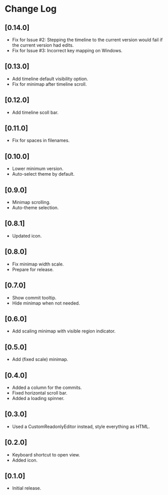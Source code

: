 # Change Log

## [0.14.0]

- Fix for Issue #2: Stepping the timeline to the current version would fail if the current version had edits.
- Fix for Issue #3: Incorrect key mapping on Windows.

## [0.13.0]

- Add timeline default visibility option.
- Fix for minimap after timeline scroll.

## [0.12.0]

- Add timeline scoll bar.

## [0.11.0]

- Fix for spaces in filenames.

## [0.10.0]

- Lower minimum version.
- Auto-select theme by default.

## [0.9.0]

- Minimap scrolling.
- Auto-theme selection.

## [0.8.1]

- Updated icon.

## [0.8.0]

- Fix minimap width scale.
- Prepare for release.

## [0.7.0]

- Show commit tooltip.
- Hide minimap when not needed.

## [0.6.0]

- Add scaling minimap with visible region indicator.

## [0.5.0]

- Add (fixed scale) minimap.

## [0.4.0]

- Added a column for the commits.
- Fixed horizontal scroll bar.
- Added a loading spinner.

## [0.3.0]

- Used a CustomReadonlyEditor instead, style everything as HTML.

## [0.2.0]

- Keyboard shortcut to open view.
- Added icon.

## [0.1.0]

- Initial release.